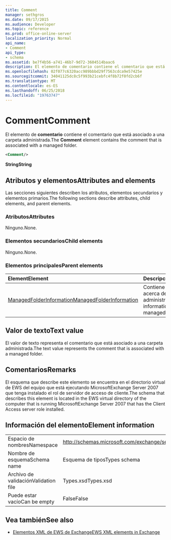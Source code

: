 ```yaml
---
title: Comment
manager: sethgros
ms.date: 09/17/2015
ms.audience: Developer
ms.topic: reference
ms.prod: office-online-server
localization_priority: Normal
api_name:
- Comment
api_type:
- schema
ms.assetid: be7f4b56-a741-46b7-9d72-3604514baac6
description: El elemento de comentario contiene el comentario que está asociado a una carpeta administrada.
ms.openlocfilehash: 02f077c6320acc989bbbd29f7563cdca9e57425e
ms.sourcegitcommit: 34041125dc8c5f993b21cebfc4f8b72f0fd2cb6f
ms.translationtype: MT
ms.contentlocale: es-ES
ms.lasthandoff: 06/25/2018
ms.locfileid: "19763747"
---
```

# <a name="comment"></a><span data-ttu-id="0cf67-103">Comment</span><span class="sxs-lookup"><span data-stu-id="0cf67-103">Comment</span></span>

<span data-ttu-id="0cf67-104">El elemento de **comentario** contiene el comentario que está asociado a una carpeta administrada.</span><span class="sxs-lookup"><span data-stu-id="0cf67-104">The **Comment** element contains the comment that is associated with a managed folder.</span></span> 
  
```xml
<Comment/>
```

 <span data-ttu-id="0cf67-105">**String**</span><span class="sxs-lookup"><span data-stu-id="0cf67-105">**String**</span></span>
## <a name="attributes-and-elements"></a><span data-ttu-id="0cf67-106">Atributos y elementos</span><span class="sxs-lookup"><span data-stu-id="0cf67-106">Attributes and elements</span></span>

<span data-ttu-id="0cf67-107">Las secciones siguientes describen los atributos, elementos secundarios y elementos primarios.</span><span class="sxs-lookup"><span data-stu-id="0cf67-107">The following sections describe attributes, child elements, and parent elements.</span></span>
  
### <a name="attributes"></a><span data-ttu-id="0cf67-108">Atributos</span><span class="sxs-lookup"><span data-stu-id="0cf67-108">Attributes</span></span>

<span data-ttu-id="0cf67-109">Ninguno.</span><span class="sxs-lookup"><span data-stu-id="0cf67-109">None.</span></span>
  
### <a name="child-elements"></a><span data-ttu-id="0cf67-110">Elementos secundarios</span><span class="sxs-lookup"><span data-stu-id="0cf67-110">Child elements</span></span>

<span data-ttu-id="0cf67-111">Ninguno.</span><span class="sxs-lookup"><span data-stu-id="0cf67-111">None.</span></span>
  
### <a name="parent-elements"></a><span data-ttu-id="0cf67-112">Elementos principales</span><span class="sxs-lookup"><span data-stu-id="0cf67-112">Parent elements</span></span>

|<span data-ttu-id="0cf67-113">**Element**</span><span class="sxs-lookup"><span data-stu-id="0cf67-113">**Element**</span></span>|<span data-ttu-id="0cf67-114">**Descripción**</span><span class="sxs-lookup"><span data-stu-id="0cf67-114">**Description**</span></span>|
|:-----|:-----|
|[<span data-ttu-id="0cf67-115">ManagedFolderInformation</span><span class="sxs-lookup"><span data-stu-id="0cf67-115">ManagedFolderInformation</span></span>](managedfolderinformation.md) <br/> |<span data-ttu-id="0cf67-116">Contiene información acerca de una carpeta administrada.</span><span class="sxs-lookup"><span data-stu-id="0cf67-116">Contains information about a managed folder.</span></span>  <br/> |
   
## <a name="text-value"></a><span data-ttu-id="0cf67-117">Valor de texto</span><span class="sxs-lookup"><span data-stu-id="0cf67-117">Text value</span></span>

<span data-ttu-id="0cf67-118">El valor de texto representa el comentario que está asociado a una carpeta administrada.</span><span class="sxs-lookup"><span data-stu-id="0cf67-118">The text value represents the comment that is associated with a managed folder.</span></span>
  
## <a name="remarks"></a><span data-ttu-id="0cf67-119">Comentarios</span><span class="sxs-lookup"><span data-stu-id="0cf67-119">Remarks</span></span>

<span data-ttu-id="0cf67-120">El esquema que describe este elemento se encuentra en el directorio virtual de EWS del equipo que está ejecutando MicrosoftExchange Server 2007 que tenga instalado el rol de servidor de acceso de cliente.</span><span class="sxs-lookup"><span data-stu-id="0cf67-120">The schema that describes this element is located in the EWS virtual directory of the computer that is running MicrosoftExchange Server 2007 that has the Client Access server role installed.</span></span>
  
## <a name="element-information"></a><span data-ttu-id="0cf67-121">Información del elemento</span><span class="sxs-lookup"><span data-stu-id="0cf67-121">Element information</span></span>

|||
|:-----|:-----|
|<span data-ttu-id="0cf67-122">Espacio de nombres</span><span class="sxs-lookup"><span data-stu-id="0cf67-122">Namespace</span></span>  <br/> |http://schemas.microsoft.com/exchange/services/2006/types  <br/> |
|<span data-ttu-id="0cf67-123">Nombre de esquema</span><span class="sxs-lookup"><span data-stu-id="0cf67-123">Schema name</span></span>  <br/> |<span data-ttu-id="0cf67-124">Esquema de tipos</span><span class="sxs-lookup"><span data-stu-id="0cf67-124">Types schema</span></span>  <br/> |
|<span data-ttu-id="0cf67-125">Archivo de validación</span><span class="sxs-lookup"><span data-stu-id="0cf67-125">Validation file</span></span>  <br/> |<span data-ttu-id="0cf67-126">Types.xsd</span><span class="sxs-lookup"><span data-stu-id="0cf67-126">Types.xsd</span></span>  <br/> |
|<span data-ttu-id="0cf67-127">Puede estar vacío</span><span class="sxs-lookup"><span data-stu-id="0cf67-127">Can be empty</span></span>  <br/> |<span data-ttu-id="0cf67-128">False</span><span class="sxs-lookup"><span data-stu-id="0cf67-128">False</span></span>  <br/> |
   
## <a name="see-also"></a><span data-ttu-id="0cf67-129">Vea también</span><span class="sxs-lookup"><span data-stu-id="0cf67-129">See also</span></span>



- [<span data-ttu-id="0cf67-130">Elementos XML de EWS de Exchange</span><span class="sxs-lookup"><span data-stu-id="0cf67-130">EWS XML elements in Exchange</span></span>](ews-xml-elements-in-exchange.md)

